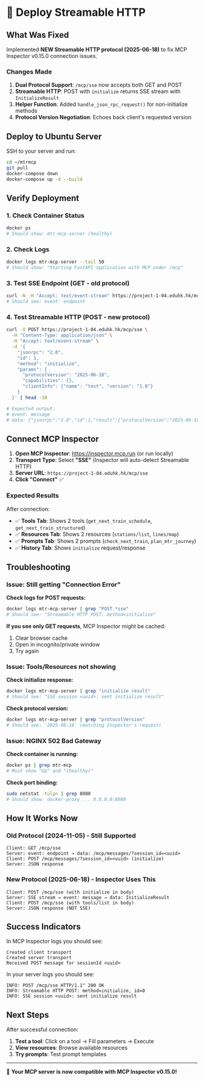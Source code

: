 # 🚀 Deploy Streamable HTTP

## What Was Fixed

Implemented **NEW Streamable HTTP protocol (2025-06-18)** to fix MCP Inspector v0.15.0 connection issues.

### Changes Made

1. **Dual Protocol Support**: `/mcp/sse` now accepts both GET and POST
2. **Streamable HTTP**: POST with `initialize` returns SSE stream with `InitializeResult`
3. **Helper Function**: Added `handle_json_rpc_request()` for non-initialize methods
4. **Protocol Version Negotiation**: Echoes back client's requested version

## Deploy to Ubuntu Server

SSH to your server and run:

```bash
cd ~/mtrmcp
git pull
docker-compose down
docker-compose up -d --build
```

## Verify Deployment

### 1. Check Container Status
```bash
docker ps
# Should show: mtr-mcp-server (healthy)
```

### 2. Check Logs
```bash
docker logs mtr-mcp-server --tail 50
# Should show: "Starting FastAPI application with MCP under /mcp"
```

### 3. Test SSE Endpoint (GET - old protocol)
```bash
curl -N -H "Accept: text/event-stream" https://project-1-04.eduhk.hk/mcp/sse | head -5
# Should see: event: endpoint
```

### 4. Test Streamable HTTP (POST - new protocol)
```bash
curl -X POST https://project-1-04.eduhk.hk/mcp/sse \
  -H "Content-Type: application/json" \
  -H "Accept: text/event-stream" \
  -d '{
    "jsonrpc": "2.0",
    "id": 1,
    "method": "initialize",
    "params": {
      "protocolVersion": "2025-06-18",
      "capabilities": {},
      "clientInfo": {"name": "test", "version": "1.0"}
    }
  }' | head -10

# Expected output:
# event: message
# data: {"jsonrpc":"2.0","id":1,"result":{"protocolVersion":"2025-06-18",...}}
```

## Connect MCP Inspector

1. **Open MCP Inspector**: https://inspector.mcp.run (or run locally)
2. **Transport Type**: Select **"SSE"** (Inspector will auto-detect Streamable HTTP)
3. **Server URL**: `https://project-1-04.eduhk.hk/mcp/sse`
4. **Click "Connect"** ✅

### Expected Results

After connection:
- ✅ **Tools Tab**: Shows 2 tools (`get_next_train_schedule`, `get_next_train_structured`)
- ✅ **Resources Tab**: Shows 2 resources (`stations/list`, `lines/map`)
- ✅ **Prompts Tab**: Shows 2 prompts (`check_next_train`, `plan_mtr_journey`)
- ✅ **History Tab**: Shows `initialize` request/response

## Troubleshooting

### Issue: Still getting "Connection Error"

**Check logs for POST requests:**
```bash
docker logs mtr-mcp-server | grep "POST.*sse"
# Should see: "Streamable HTTP POST: method=initialize"
```

**If you see only GET requests**, MCP Inspector might be cached:
1. Clear browser cache
2. Open in incognito/private window
3. Try again

### Issue: Tools/Resources not showing

**Check initialize response:**
```bash
docker logs mtr-mcp-server | grep "initialize result"
# Should see: "SSE session <uuid>: sent initialize result"
```

**Check protocol version:**
```bash
docker logs mtr-mcp-server | grep "protocolVersion"
# Should see: '2025-06-18' (matching Inspector's request)
```

### Issue: NGINX 502 Bad Gateway

**Check container is running:**
```bash
docker ps | grep mtr-mcp
# Must show "Up" and "(healthy)"
```

**Check port binding:**
```bash
sudo netstat -tulpn | grep 8080
# Should show: docker-proxy ... 0.0.0.0:8080
```

## How It Works Now

### Old Protocol (2024-11-05) - Still Supported
```
Client: GET /mcp/sse
Server: event: endpoint → data: /mcp/messages/?session_id=<uuid>
Client: POST /mcp/messages/?session_id=<uuid> (initialize)
Server: JSON response
```

### New Protocol (2025-06-18) - Inspector Uses This
```
Client: POST /mcp/sse (with initialize in body)
Server: SSE stream → event: message → data: InitializeResult
Client: POST /mcp/sse (with tools/list in body)
Server: JSON response (NOT SSE)
```

## Success Indicators

In MCP Inspector logs you should see:
```
Created client transport
Created server transport
Received POST message for sessionId <uuid>
```

In your server logs you should see:
```
INFO: POST /mcp/sse HTTP/1.1" 200 OK
INFO: Streamable HTTP POST: method=initialize, id=0
INFO: SSE session <uuid>: sent initialize result
```

## Next Steps

After successful connection:
1. **Test a tool**: Click on a tool → Fill parameters → Execute
2. **View resources**: Browse available resources
3. **Try prompts**: Test prompt templates

---

🎉 **Your MCP server is now compatible with MCP Inspector v0.15.0!**
